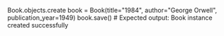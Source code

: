 Book.objects.create
book = Book(title="1984", author="George Orwell", publication_year=1949)
   book.save()  # Expected output: Book instance created successfully
